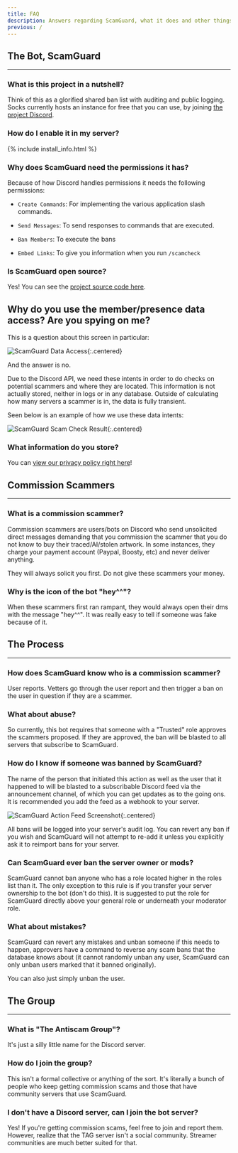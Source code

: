 ```yaml
---
title: FAQ
description: Answers regarding ScamGuard, what it does and other things!
previous: /
---
```


## The Bot, ScamGuard
---

### What is this project in a nutshell?

Think of this as a glorified shared ban list with auditing and public logging. Socks currently hosts an instance for free that you can use, by joining [the project Discord](/discord).

### How do I enable it in my server?

{% include install_info.html %}

### Why does ScamGuard need the permissions it has?

Because of how Discord handles permissions it needs the following permissions:

* `Create Commands`: For implementing the various application slash commands.

* `Send Messages`: To send responses to commands that are executed.

* `Ban Members`: To execute the bans

* `Embed Links`: To give you information when you run `/scamcheck`

### Is ScamGuard open source?

Yes! You can see the [project source code here](https://github.com/SocksTheWolf/AntiScamBot).

## Why do you use the member/presence data access? Are you spying on me?

This is a question about this screen in particular:

![ScamGuard Data Access](/assets/botdataaccess.png){:.centered}

And the answer is no.

Due to the Discord API, we need these intents in order to do checks on potential scammers and where they are located. This information is not actually stored, neither in logs or in any database. Outside of calculating how many servers a scammer is in, the data is fully transient.

Seen below is an example of how we use these data intents:

![ScamGuard Scam Check Result](/assets/dataintentusage.png){:.centered}

### What information do you store?

You can [view our privacy policy right here](/privacy-policy)!

## Commission Scammers
---

### What is a commission scammer?

Commission scammers are users/bots on Discord who send unsolicited direct messages demanding that you commission the scammer that you do not know to buy their traced/AI/stolen artwork. In some instances, they charge your payment account (Paypal, Boosty, etc) and never deliver anything.

They will always solicit you first. Do not give these scammers your money.

### Why is the icon of the bot "hey^^"?

When these scammers first ran rampant, they would always open their dms with the message "hey^^". It was really easy to tell if someone was fake because of it.

## The Process
---

### How does ScamGuard know who is a commission scammer?

User reports. Vetters go through the user report and then trigger a ban on the user in question if they are a scammer.

### What about abuse?

So currently, this bot requires that someone with a "Trusted" role approves the scammers proposed. If they are approved, the ban will be blasted to all servers that subscribe to ScamGuard. 

### How do I know if someone was banned by ScamGuard?

The name of the person that initiated this action as well as the user that it happened to will be blasted to a subscribable Discord feed via the announcement channel, of which you can get updates as to the going ons. It is recommended you add the feed as a webhook to your server.

![ScamGuard Action Feed Screenshot](/assets/botbanchannel.png){:.centered}

All bans will be logged into your server's audit log. You can revert any ban if you wish and ScamGuard will not attempt to re-add it unless you explicitly ask it to reimport bans for your server.

### Can ScamGuard ever ban the server owner or mods?

ScamGuard cannot ban anyone who has a role located higher in the roles list than it. The only exception to this rule is if you transfer your server ownership to the bot (don't do this). It is suggested to put the role for ScamGuard directly above your general role or underneath your moderator role.

### What about mistakes?

ScamGuard can revert any mistakes and unban someone if this needs to happen, approvers have a command to reverse any scam bans that the database knows about (it cannot randomly unban any user, ScamGuard can only unban users marked that it banned originally). 

You can also just simply unban the user. 

## The Group
---

### What is "The Antiscam Group"?

It's just a silly little name for the Discord server.

### How do I join the group?

This isn't a formal collective or anything of the sort. It's literally a bunch of people who keep getting commission scams and those that have community servers that use ScamGuard.

### I don't have a Discord server, can I join the bot server?

Yes! If you're getting commission scams, feel free to join and report them. However, realize that the TAG server isn't a social community. Streamer communities are much better suited for that.
